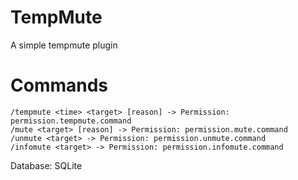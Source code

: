 # TempMute
  A simple tempmute plugin
  
# Commands
```
/tempmute <time> <target> [reason] -> Permission: permission.tempmute.command 
/mute <target> [reason] -> Permission: permission.mute.command
/unmute <target> -> Permission: permission.unmute.command
/infomute <target> -> Permission: permission.infomute.command
```

Database: SQLite


